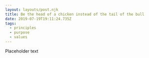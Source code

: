 ```yaml
---
layout: layouts/post.njk
title: Be the head of a chicken instead of the tail of the bull
date: 2019-07-19T19:11:24.735Z
tags:
  - principles
  - purpose
  - values
---
```

Placeholder text
